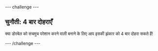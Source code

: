 \--- challenge \---

## चुनौती: 4 बार दोहराएँ

क्या डोरबेल को सचमुच परेशान करने वाली बनाने के लिए आप इसकी झंकार को 4 बार दोहरा सकते हैं!

\--- /challenge \---